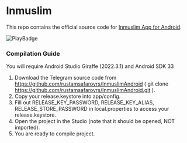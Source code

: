 # Inmuslim

This repo contains the official source code for [Inmuslim App for Android](https://play.google.com/store/apps/details?id=tj.rsdevteam.inmuslim).

![PlayBadge](https://PlayBadges.pavi2410.me/badge/full?id=tj.rsdevteam.inmuslim)

### Compilation Guide

You will require Android Studio Giraffe (2022.3.1) and Android SDK 33

1. Download the Telegram source code from https://github.com/rustamsafarovrs/InmuslimAndroid ( git clone https://github.com/rustamsafarovrs/InmuslimAndroid.git ).
2. Copy your release.keystore into app/config.
3. Fill out RELEASE_KEY_PASSWORD, RELEASE_KEY_ALIAS, RELEASE_STORE_PASSWORD in local.properties to access your release.keystore.
4. Open the project in the Studio (note that it should be opened, NOT imported).
5. You are ready to compile project.